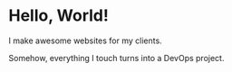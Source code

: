 # Hello, World!

I make awesome websites for my clients. 

Somehow, everything I touch turns into a DevOps project.
